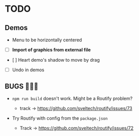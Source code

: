 # TODO

## Demos

- Menu to be horizontally centered
- [ ] **Import of graphics from external file**
- [ ] Heart demo's shadow to move by drag
- [ ] Undo in demos

## BUGS 🐞🐞🐞

- `npm run build` doesn't work. Might be a Routify problem?
   - track -> https://github.com/sveltech/routify/issues/73

- Try Routify with config from the `package.json`
   - Track -> https://github.com/sveltech/routify/issues/72

